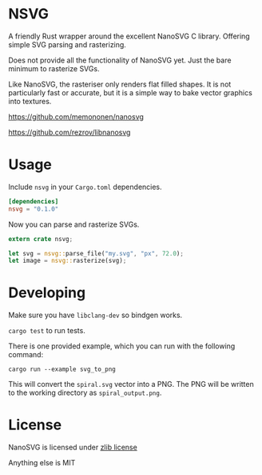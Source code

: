 # NSVG

A friendly Rust wrapper around the excellent NanoSVG C library. Offering simple SVG parsing and rasterizing.

Does not provide all the functionality of NanoSVG yet. Just the bare minimum to rasterize SVGs.

Like NanoSVG, the rasteriser only renders flat filled shapes. It is not particularly fast or accurate, but it is a simple way to bake vector graphics into textures.

https://github.com/memononen/nanosvg

https://github.com/rezrov/libnanosvg

# Usage

Include `nsvg` in your `Cargo.toml` dependencies.

```toml
[dependencies]
nsvg = "0.1.0"
```

Now you can parse and rasterize SVGs.

```rust
extern crate nsvg;

let svg = nsvg::parse_file("my.svg", "px", 72.0);
let image = nsvg::rasterize(svg);

```

# Developing

Make sure you have `libclang-dev` so bindgen works.

`cargo test` to run tests.

There is one provided example, which you can run with the following command:
```
cargo run --example svg_to_png
```

This will convert the `spiral.svg` vector into a PNG. The PNG will be written to the working directory as `spiral_output.png`.

# License

NanoSVG is licensed under [zlib license](lib/LICENSE.txt)

Anything else is MIT
